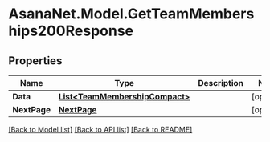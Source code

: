 # AsanaNet.Model.GetTeamMemberships200Response

## Properties

Name | Type | Description | Notes
------------ | ------------- | ------------- | -------------
**Data** | [**List&lt;TeamMembershipCompact&gt;**](TeamMembershipCompact.md) |  | [optional] 
**NextPage** | [**NextPage**](NextPage.md) |  | [optional] 

[[Back to Model list]](../README.md#documentation-for-models) [[Back to API list]](../README.md#documentation-for-api-endpoints) [[Back to README]](../README.md)

